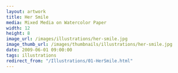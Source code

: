 ```yaml
---
layout: artwork
title: Her Smile
media: Mixed Media on Watercolor Paper
width: 12
height: 8
image_url: /images/illustrations/her-smile.jpg
image_thumb_url: /images/thumbnails/illustrations/her-smile.jpg
date: 2009-06-01 09:00:00
tags: illustrations
redirect_from: "/Illustrations/01-HerSmile.html"
---
```

